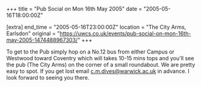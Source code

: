 +++
title = "Pub Social on Mon 16th May 2005"
date = "2005-05-16T18:00:00Z"

[extra]
end_time = "2005-05-16T23:00:00Z"
location = "The City Arms, Earlsdon"
original = "https://uwcs.co.uk/events/pub-social-on-mon-16th-may-2005-1474488967303/"
+++

To get to the Pub simply hop on a No.12 bus from either Campus or Westwood toward Coventry which will takes 10-15 mins tops and you'll see the pub (The City Arms) on the corner of a small roundabout. We are pretty easy to spot. If you get lost email c.m.dives@warwick.ac.uk in advance. I look forward to seeing you there.

